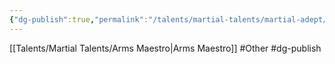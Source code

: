 ```yaml
---
{"dg-publish":true,"permalink":"/talents/martial-talents/martial-adept/"}
---
```


[[Talents/Martial Talents/Arms Maestro\|Arms Maestro]]
#Other #dg-publish